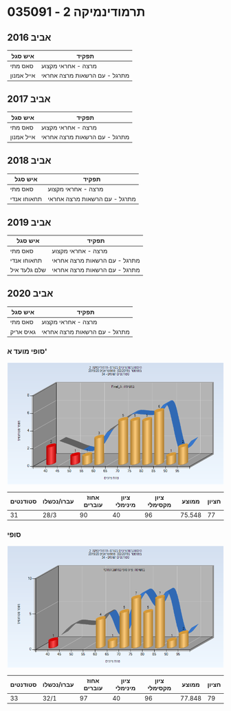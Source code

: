 # 035091 - תרמודינמיקה 2

## אביב 2016

| איש סגל | תפקיד |
| ---- | ---- |
| סאס מתי | מרצה - אחראי מקצוע |
| אייל אמנון | מתרגל - עם הרשאות מרצה אחראי |

## אביב 2017

| איש סגל | תפקיד |
| ---- | ---- |
| סאס מתי | מרצה - אחראי מקצוע |
| אייל אמנון | מתרגל - עם הרשאות מרצה אחראי |

## אביב 2018

| איש סגל | תפקיד |
| ---- | ---- |
| סאס מתי | מרצה - אחראי מקצוע |
| תחאוחו אנדי | מתרגל - עם הרשאות מרצה אחראי |

## אביב 2019

| איש סגל | תפקיד |
| ---- | ---- |
| סאס מתי | מרצה - אחראי מקצוע |
| תחאוחו אנדי | מתרגל - עם הרשאות מרצה אחראי |
| שלם גלעד איל | מתרגל - עם הרשאות מרצה אחראי |

## אביב 2020

| איש סגל | תפקיד |
| ---- | ---- |
| סאס מתי | מרצה - אחראי מקצוע |
| גאיס אריק | מתרגל - עם הרשאות מרצה אחראי |

### סופי מועד א'

![201902 Final_A](201902/Final_A.png)

| סטודנטים | עברו/נכשלו | אחוז עוברים | ציון מינימלי | ציון מקסימלי | ממוצע | חציון |
| ---- | ---- | ---- | ---- | ---- | ---- | ---- |
| 31 | 28/3 | 90 | 40 | 96 | 75.548 | 77 |

### סופי

![201902 Finals](201902/Finals.png)

| סטודנטים | עברו/נכשלו | אחוז עוברים | ציון מינימלי | ציון מקסימלי | ממוצע | חציון |
| ---- | ---- | ---- | ---- | ---- | ---- | ---- |
| 33 | 32/1 | 97 | 40 | 96 | 77.848 | 79 |

